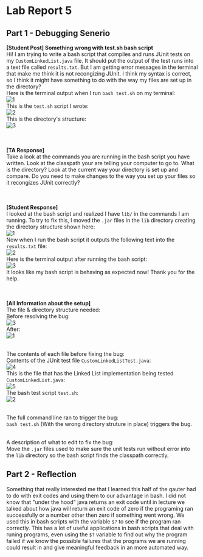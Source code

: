 # Lab Report 5


## Part 1 - Debugging Senerio
<b> [Student Post] Something wrong with test.sh bash script </b>
<br> Hi! I am trying to write a bash script that compiles and runs JUnit tests on my ```CustomLinkedList.java``` file. It should put the output of the test runs into
a text file called ```results.txt```. But I am getting error messages in the terminal that make me think it is not recongizing JUnit. I think my syntax is correct,
so I think it might have something to do with the way my files are set up in the directory?
<br>
Here is the terminal output when I run ```bash test.sh``` on my terminal:
<br>
![1](IntialPost2.jpg)
<br>
This is the ```test.sh``` script I wrote:
<br>
![2](IntialPost1.jpg)
<br>
This is the directory's structure:
<br>
![3](IntialPost3.jpg)
<br>
<br>
<br>


<b> [TA Response] </b>
<br> Take a look at the commands you are running in the bash script you have written. Look at the classpath your are telling your computer to go to. What is the directory? Look 
at the current way your directory is set up and compare. Do you need to make changes to the way you set up your files so it recongizes JUnit correctly?
<br>
<br>
<br>


<b> [Student Response] </b>
<br> I looked at the bash script and realized I have ```lib/``` in the commands I am running. To try to fix this, I moved the ```.jar``` files in the ```lib``` directory creating 
the directory structure shown here:
<br>
![1](Reponse1.jpg)
<br>
Now when I run the bash script it outputs the following text into the ```results.txt``` file:
<br>
![2](Reponse2.jpg)
<br>
Here is the terminal output after running the bash script:
<br>
![3](Reponse3.jpg)
<br>
It looks like my bash script is behaving as expected now! Thank you for the help.
<br>
<br>
<br>



<b> [All Information about the setup] </b>
<br>The file & directory structure needed:<br>
Before resolving the bug: <br>
![3](IntialPost3.jpg)
<br> After: <br>
![1](Reponse1.jpg)

<br>The contents of each file before fixing the bug:<br>
Contents of the JUnit test file ```CustomLinkedListTest.java```:
<br>
![4](IntialPost4.jpg)
<br>
This is the file that has the Linked List implementation being tested ```CustomLinkedList.java```:
<br>
![5](IntialPost5.jpg)
<br>
The bash test script ```test.sh```:
<br>
![2](IntialPost1.jpg)
<br>



<br>The full command line ran to trigger the bug:<br>
```bash test.sh``` (With the wrong directory struture in place) triggers the bug.

<br>A description of what to edit to fix the bug:<br>
Move the ```.jar``` files used to make sure the unit tests run without error into the ```lib``` directory so the bash script finds the classpath
correctly.


## Part 2 - Reflection
Something that really interested me that I learned this half of the qauter had to do with exit codes and using them to our advantage in bash.
I did not know that "under the hood" java returns an exit code until in lecture we talked about how java will return an exit code of zero if
the programing ran successfully or a number other then zero if something went wrong. We used this in bash scripts with the variable ```$?``` to see if
the program ran correctly. This has a lot of useful applications in bash scripts that deal with runing programs, even using the ```$?``` variable to find
out why the program failed if we know the possible failures that the programs we are running could result in and give meaningful feedback in an
more automated way.
